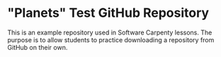 # "Planets" Test GitHub Repository

This is an example repository used in Software Carpenty lessons. The purpose is to allow students to practice downloading a repository from GitHub on their own.
